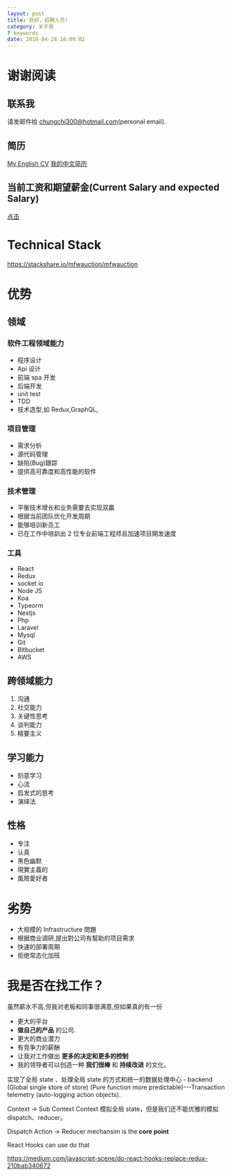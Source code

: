 ```yaml
---
layout: post
title: 你好，招聘人员!
category: 关于我
? keywords
date: 2018-04-28 16:09:02
---
```


# 谢谢阅读

## 联系我

请发邮件给 chungchi300@hotmail.com(personal email).

## 简历

[My English CV](/EnglishCV.pdf)
[我的中文简历](/ChineseCV.pdf)


## 当前工资和期望薪金(Current Salary and expected Salary)

[点击](/2018/04/28/me/currentSalary.html)

# Technical Stack
https://stackshare.io/mfwauction/mfwauction

# 优势

## 领域

### 软件工程领域能力

- 程序设计
- Api 设计
- 前端 spa 开发
- 后端开发
- unit test
- TDD
- 技术选型,如 Redux,GraphQL,

### 项目管理

- 需求分析
- 源代码管理
- 缺陷(Bug)跟踪
- 提供高可靠度和高性能的软件

### 技术管理

- 平衡技术增长和业务需要去实现双赢
- 根据当前团队优化开发周期
- 能够培训新员工
- 已在工作中培訓出 2 位专业前端工程师且加速项目開发速度

### 工具

- React
- Redux
- socket io
- Node JS
- Koa
- Typeorm
- Nestjs
- Php
- Laravel
- Mysql
- Git
- Bitbucket
- AWS

## 跨领域能力

1.  沟通
2.  社交能力
3.  关键性思考
4.  谈判能力
5.  精要主义

## 学习能力


- 刻意学习
- 心流
- 启发式的思考
- 演绎法

## 性格

- 专注
- 认真
- 黑色幽默
- 現實主義的
- 風險愛好者

# 劣势

- 大规模的 Infrastructure 問題
- 根据商业调研,提出對公司有幫助的项目需求
- 快速的部署周期
- 拒绝常态化加班

# 我是否在找工作？

虽然薪水不高,但我对老板和同事很满意,但如果真的有一份

- 更大的平台
- **做自己的产品** 的公司.
- 更大的商业潜力
- 有竞争力的薪酬
- 让我对工作做出 **更多的决定和更多的控制**
- 我的领导者可以创造一种 **我们很棒** 和 **持续改进** 的文化。



实现了全局 state 、处理全局 state 的方式和统一的数据处理中心 - backend (Global single store of store) (Pure function more predictable)---Transaction telemetry (auto-logging action objects).

Context -> Sub Context    Context 模拟全局 state，但是我们还不能优雅的模拟 dispatch、reducer。

Dispatch Action -> Reducer mechansim is the **core point**

React Hooks can use do  that 


https://medium.com/javascript-scene/do-react-hooks-replace-redux-210bab340672